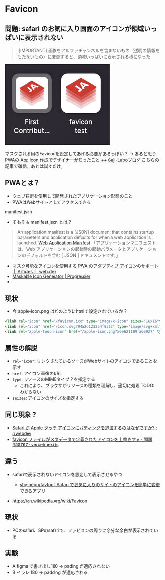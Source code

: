 # Favicon

## 問題: safari のお気に入り画面のアイコンが領域いっぱいに表示されない

> ![IMPORTANT]
> 画像をアルファチャンネルを含まないもの（透明の情報をもたないもの）に変更すると、領域いっぱいに表示される様になった

![画像](../assets/favicon-safari-padding.png)

マスクされる用のFaviconを設定してあげる必要があるっぽい？ -> あると思う
[PWAの App Icon 作成でデザイナーが知ったこと ++ Gaji-Laboブログ](https://www.gaji.jp/blog/2023/06/20/16156/)
こちらの記事で確信。あとは試すだけ。

## PWAとは？
  - ウェブ技術を使用して開発されたアプリケーション形態のこと
  - PWAはWebサイトとしてアクセスできる

manifest.json
- そもそも manifest.json とは？
> An application manifest is a [JSON] document that contains startup parameters and application defaults for when a web application is launched.
> [Web Application Manifest](https://www.w3.org/TR/appmanifest/#web-application-manifest)
> 「アプリケーションマニフェストは、Web アプリケーションの起動時の起動パラメータとアプリケーションのデフォルトを含む [ JSON ] ドキュメントです。」
- [マスク可能なアイコンを使用する PWA のアダプティブ アイコンのサポート  |  Articles  |  web.dev](https://web.dev/articles/maskable-icon?hl=ja)
- [Maskable Icon Generator | Progressier](https://progressier.com/maskable-icons-editor)
-

## 現状
- 今 apple-icon.png はどのようにhtmlで設定されているか？
```html
<link rel="icon" href="/favicon.ico" type="image/x-icon" sizes="16x16">
<link rel="icon" href="/icon.svg?94a2d123254f8302" type="image/svg+xml" sizes="any">
<link rel="apple-touch-icon" href="/apple-icon.png?56e621109fa60927" type="image/png" sizes="256x256">
```

## 属性の解説
- `rel="icon"`: リンクされているソースがWebサイトのアイコンであることを示す
- `href`: アイコン画像のURL
- `type`: リソースのMIMEタイプ？を指定する
  - これにより、ブラウザがリソースの種類を理解し、適切に処理 TODO: わからない
- `seizes`: アイコンのサイズを指定する

## 同じ現象 ?
- [Safari が Apple タッチ アイコンにパディングを追加するのはなぜですか? : r/webdev](https://www.reddit.com/r/webdev/comments/1bzm1dv/why_safari_adds_padding_to_my_apple_touch_icon/)
- [favicon ファイルがメタデータで定義されたアイコンを上書きする · 問題 #55767 · vercel/next.js](https://github.com/vercel/next.js/issues/55767)

## 違う
- safariで表示されないアイコンを設定して表示させるやつ
  - [shy-neon/favtool: Safari でお気に入りのサイトのアイコンを簡単に変更できるアプリ](https://github.com/shy-neon/favtool)

- https://en.wikipedia.org/wiki/Favicon

## 現状
- PCのsafari、SPのsafariで、ファビコンの周りに余分な余白が表示されている

## 実験
- A figma で書き出し180 -> pading が適応されない
- B イラレ 180 -> padding が適応される

